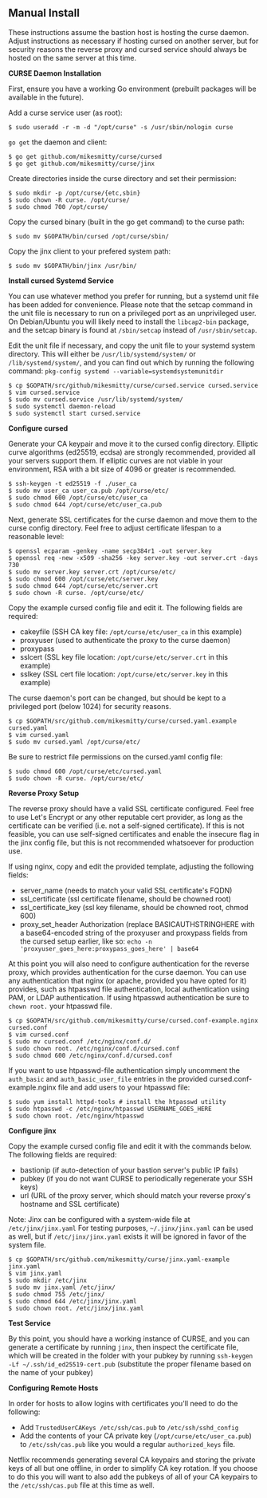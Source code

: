 Manual Install
-------
These instructions assume the bastion host is hosting the curse daemon. Adjust instructions as necessary if hosting cursed on another server, but for security reasons the reverse proxy and cursed service should always be hosted on the same server at this time.

**CURSE Daemon Installation**

First, ensure you have a working Go environment (prebuilt packages will be available in the future).

Add a curse service user (as root):

    $ sudo useradd -r -m -d "/opt/curse" -s /usr/sbin/nologin curse

`go get` the daemon and client:

    $ go get github.com/mikesmitty/curse/cursed
    $ go get github.com/mikesmitty/curse/jinx

Create directories inside the curse directory and set their permission:

    $ sudo mkdir -p /opt/curse/{etc,sbin}
    $ sudo chown -R curse. /opt/curse/
    $ sudo chmod 700 /opt/curse/

Copy the cursed binary (built in the go get command) to the curse path:

    $ sudo mv $GOPATH/bin/cursed /opt/curse/sbin/

Copy the jinx client to your prefered system path:

    $ sudo mv $GOPATH/bin/jinx /usr/bin/

**Install cursed Systemd Service**

You can use whatever method you prefer for running, but a systemd unit file has been added for convenience. Please note that the setcap command in the unit file is necessary to run on a privileged port as an unprivileged user. On Debian/Ubuntu you will likely need to install the `libcap2-bin` package, and the setcap binary is found at `/sbin/setcap` instead of `/usr/sbin/setcap`.

Edit the unit file if necessary, and copy the unit file to your systemd system directory. This will either be `/usr/lib/systemd/system/` or `/lib/systemd/system/`, and you can find out which by running the following command: `pkg-config systemd --variable=systemdsystemunitdir`

    $ cp $GOPATH/src/github/mikesmitty/curse/cursed.service cursed.service
    $ vim cursed.service
    $ sudo mv cursed.service /usr/lib/systemd/system/
    $ sudo systemctl daemon-reload
    $ sudo systemctl start cursed.service

**Configure cursed**

Generate your CA keypair and move it to the cursed config directory. Elliptic curve algorithms (ed25519, ecdsa) are strongly recommended, provided all your servers support them. If elliptic curves are not viable in your environment, RSA with a bit size of 4096 or greater is recommended.

    $ ssh-keygen -t ed25519 -f ./user_ca
    $ sudo mv user_ca user_ca.pub /opt/curse/etc/
    $ sudo chmod 600 /opt/curse/etc/user_ca
    $ sudo chmod 644 /opt/curse/etc/user_ca.pub

Next, generate SSL certificates for the curse daemon and move them to the curse config directory. Feel free to adjust certificate lifespan to a reasonable level:

    $ openssl ecparam -genkey -name secp384r1 -out server.key
    $ openssl req -new -x509 -sha256 -key server.key -out server.crt -days 730
    $ sudo mv server.key server.crt /opt/curse/etc/
    $ sudo chmod 600 /opt/curse/etc/server.key
    $ sudo chmod 644 /opt/curse/etc/server.crt
    $ sudo chown -R curse. /opt/curse/etc/

Copy the example cursed config file and edit it. The following fields are required:
* cakeyfile (SSH CA key file: `/opt/curse/etc/user_ca` in this example)
* proxyuser (used to authenticate the proxy to the curse daemon)
* proxypass
* sslcert (SSL key file location: `/opt/curse/etc/server.crt` in this example)
* sslkey (SSL cert file location: `/opt/curse/etc/server.key` in this example)

The curse daemon's port can be changed, but should be kept to a privileged port (below 1024) for security reasons.

    $ cp $GOPATH/src/github.com/mikesmitty/curse/cursed.yaml.example cursed.yaml
    $ vim cursed.yaml
    $ sudo mv cursed.yaml /opt/curse/etc/

Be sure to restrict file permissions on the cursed.yaml config file:

    $ sudo chmod 600 /opt/curse/etc/cursed.yaml
    $ sudo chown -R curse. /opt/curse/etc/

**Reverse Proxy Setup**

The reverse proxy should have a valid SSL certificate configured. Feel free to use Let's Encrypt or any other reputable cert provider, as long as the certificate can be verified (i.e. not a self-signed certificate). If this is not feasible, you can use self-signed certificates and enable the insecure flag in the jinx config file, but this is not recommended whatsoever for production use.

If using nginx, copy and edit the provided template, adjusting the following fields:
* server_name (needs to match your valid SSL certificate's FQDN)
* ssl_certificate (ssl certificate filename, should be chowned root)
* ssl_certificate_key (ssl key filename, should be chowned root, chmod 600)
* proxy_set_header Authorization (replace BASICAUTHSTRINGHERE with a base64-encoded string of the proxyuser and proxypass fields from the cursed setup earlier, like so: `echo -n 'proxyuser_goes_here:proxypass_goes_here' | base64`

At this point you will also need to configure authentication for the reverse proxy, which provides authentication for the curse daemon. You can use any authentication that nginx (or apache, provided you have opted for it) provides, such as htpasswd file authentication, local authentication using PAM, or LDAP authentication. If using htpasswd authentication be sure to `chown root.` your htpasswd file.

    $ cp $GOPATH/src/github.com/mikesmitty/curse/cursed.conf-example.nginx cursed.conf
    $ vim cursed.conf
    $ sudo mv cursed.conf /etc/nginx/conf.d/
    $ sudo chown root. /etc/nginx/conf.d/cursed.conf
    $ sudo chmod 600 /etc/nginx/conf.d/cursed.conf

If you want to use htpasswd-file authentication simply uncomment the `auth_basic` and `auth_basic_user_file` entries in the provided cursed.conf-example.nginx file and add users to your htpasswd file:

    $ sudo yum install httpd-tools # install the htpasswd utility
    $ sudo htpasswd -c /etc/nginx/htpasswd USERNAME_GOES_HERE
    $ sudo chown root. /etc/nginx/htpasswd

**Configure jinx**

Copy the example cursed config file and edit it with the commands below. The following fields are required:
* bastionip (if auto-detection of your bastion server's public IP fails)
* pubkey (if you do not want CURSE to periodically regenerate your SSH keys)
* url (URL of the proxy server, which should match your reverse proxy's hostname and SSL certificate)

Note: Jinx can be configured with a system-wide file at `/etc/jinx/jinx.yaml`
For testing purposes, `~/.jinx/jinx.yaml` can be used as well, but if `/etc/jinx/jinx.yaml` exists it will be ignored in favor of the system file.

    $ cp $GOPATH/src/github.com/mikesmitty/curse/jinx.yaml-example jinx.yaml
    $ vim jinx.yaml
    $ sudo mkdir /etc/jinx
    $ sudo mv jinx.yaml /etc/jinx/
    $ sudo chmod 755 /etc/jinx/
    $ sudo chmod 644 /etc/jinx/jinx.yaml
    $ sudo chown root. /etc/jinx/jinx.yaml

**Test Service**

By this point, you should have a working instance of CURSE, and you can generate a certificate by running `jinx`, then inspect the certificate file, which will be created in the folder with your pubkey by running `ssh-keygen -Lf ~/.ssh/id_ed25519-cert.pub` (substitute the proper filename based on the name of your pubkey)

**Configuring Remote Hosts**

In order for hosts to allow logins with certificates you'll need to do the following:

* Add `TrustedUserCAKeys /etc/ssh/cas.pub` to `/etc/ssh/sshd_config`
* Add the contents of your CA private key (`/opt/curse/etc/user_ca.pub`) to `/etc/ssh/cas.pub` like you would a regular `authorized_keys` file.

Netflix recommends generating several CA keypairs and storing the private keys of all but one offline, in order to simplify CA key rotation. If you choose to do this you will want to also add the pubkeys of all of your CA keypairs to the `/etc/ssh/cas.pub` file at this time as well.
